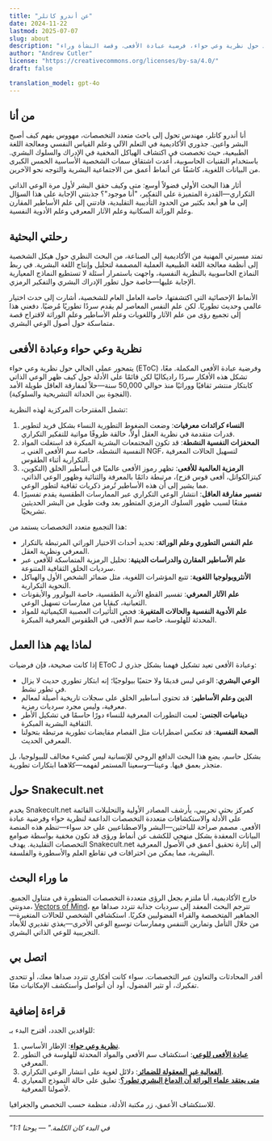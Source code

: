 ```yaml
---
title: "عن أندرو كاتلر"
date: 2024-11-22
lastmod: 2025-07-07
slug: about
description: "تعرف على بحث أندرو كاتلر الرائد حول نظرية وعي حواء، فرضية عبادة الأفعى، وقصة النشأة وراء Snakecult.net."
author: "Andrew Cutler"
license: "https://creativecommons.org/licenses/by-sa/4.0/"
draft: false

translation_model: gpt-4o
---
```


## من أنا

أنا أندرو كاتلر، مهندس تحول إلى باحث متعدد التخصصات، مهووس بفهم كيف أصبح البشر واعين. جذوري الأكاديمية في التعلم الآلي وعلم القياس النفسي ومعالجة اللغة الطبيعية، حيث تخصصت في اكتشاف الهياكل المخفية في الإدراك والسلوك البشري. باستخدام التقنيات الحاسوبية، أعدت اشتقاق سمات الشخصية الأساسية الخمس الكبرى من البيانات اللغوية، كاشفًا عن أنماط أعمق من الاجتماعية البشرية والتوجه نحو الآخرين.

أثار هذا البحث الأولي فضولاً أوسع: متى وكيف حقق البشر لأول مرة الوعي الذاتي التكراري—القدرة المتميزة على التفكير، "أنا موجود"؟ جذبتني الإجابة على هذا السؤال إلى ما هو أبعد بكثير من الحدود التأديبية التقليدية، قادتني إلى علم الأساطير المقارن وعلم الوراثة السكانية وعلم الآثار المعرفي وعلم الأدوية النفسية.

## رحلتي البحثية

تمتد مسيرتي المهنية من الأكاديمية إلى الصناعة، من البحث النظري حول هيكل الشخصية إلى أنظمة معالجة اللغة الطبيعية العملية المصممة لتحليل وإنتاج اللغة البشرية. في ربط النماذج الحاسوبية بالنظرية النفسية، واجهت باستمرار أسئلة لا تستطيع النماذج المعيارية الإجابة عليها—خاصة حول تطور الإدراك البشري والتفكير الرمزي.

الأنماط الإحصائية التي اكتشفتها، خاصة العامل العام للشخصية، أشارت إلى حدث اختيار عالمي وحديث تطوريًا. لكن علم النفس المعاصر لم يقدم سردًا تطوريًا مُرضيًا. دفعني هذا إلى تجميع رؤى من علم الآثار واللغويات وعلم الأساطير وعلم الوراثة لاقتراح قصة متماسكة حول أصول الوعي البشري.

## نظرية وعي حواء وعبادة الأفعى

يتمحور عملي الحالي حول نظرية وعي حواء (EToC) وفرضية عبادة الأفعى المكملة. معًا، تشكل هذه الأفكار سردًا راديكاليًا لكن قائمًا على الأدلة حول كيف ظهر الوعي الذاتي كابتكار منتشر ثقافيًا ووراثيًا منذ حوالي 50,000 سنة—حلاً لمفارقة العاقل طويلة الأمد (الفجوة بين الحداثة التشريحية والسلوكية).

تشمل المقترحات المركزية لهذه النظرية:

1. **النساء كرائدات معرفيات**: وضعت الضغوط التطورية النساء بشكل فريد لتطوير قدرات متقدمة في نظرية العقل أولاً، خالقة ظروفًا مواتية للتفكير التكراري.
2. **المحفزات النفسية النشطة**: قد تكون المجتمعات البشرية المبكرة قد استغلت المواد النفسية النشطة، خاصة سم الأفعى الغني بـ NGF، لتسهيل الحالات المعرفية التكرارية أثناء الطقوس.
3. **الرمزية العالمية للأفعى**: تظهر رموز الأفعى عالميًا في أساطير الخلق (التكوين، كيتزالكواتل، أفعى قوس قزح)، مرتبطة دائمًا بالمعرفة والثنائية وظهور الوعي الذاتي، مما يشير إلى أن هذه الأساطير تُرمز ذكريات ثقافية لتطور الوعي.
4. **تفسير مفارقة العاقل**: انتشار الوعي التكراري عبر الممارسات الطقسية يقدم تفسيرًا مقنعًا لسبب ظهور السلوك الرمزي المتطور بعد وقت طويل من البشر الحديثين تشريحيًا.

هذا التجميع متعدد التخصصات يستمد من:

- **علم النفس التطوري وعلم الوراثة**: تحديد أحداث الاختيار الوراثي المرتبطة بالتكرار المعرفي ونظرية العقل.
- **علم الأساطير المقارن والدراسات الدينية**: تحليل الرمزية المتماسكة للأفعى عبر سرديات الخلق الثقافية المتنوعة.
- **الأنثروبولوجيا اللغوية**: تتبع المؤشرات اللغوية، مثل ضمائر الشخص الأول والهياكل النحوية التكرارية.
- **علم الآثار المعرفي**: تفسير القطع الأثرية الطقسية، خاصة البولرور والأيقونات الثعبانية، كبقايا من ممارسات تسهيل الوعي.
- **علم الأدوية النفسية والحالات المتغيرة**: فحص التأثيرات العصبية الكيميائية للمواد المحدثة للهلوسة، خاصة سم الأفعى، في الطقوس المعرفية المبكرة.

## لماذا يهم هذا العمل

إذا كانت صحيحة، فإن فرضيات EToC وعبادة الأفعى تعيد تشكيل فهمنا بشكل جذري لـ:

- **الوعي البشري**: الوعي ليس قديمًا ولا حتميًا بيولوجيًا؛ إنه ابتكار تطوري حديث لا يزال في تطور نشط.
- **الدين وعلم الأساطير**: قد تحتوي أساطير الخلق على سجلات تاريخية أصيلة لمعالم معرفية، وليس مجرد سرديات رمزية.
- **ديناميات الجنس**: لعبت التطورات المعرفية للنساء دورًا حاسمًا في تشكيل الأطر الثقافية البشرية المبكرة.
- **الصحة النفسية**: قد تعكس اضطرابات مثل الفصام مقايضات تطورية مرتبطة بتحولنا المعرفي الحديث.

بشكل حاسم، يضع هذا البحث الدافع الروحي للإنسانية ليس كشيء مخالف للبيولوجيا، بل متجذر بعمق فيها. وعينا—وسعينا المستمر لفهمه—كلاهما ابتكارات تطورية.

## حول Snakecult.net

يخدم Snakecult.net كمركز بحثي تجريبي، يأرشف المصادر الأولية والتحليلات القائمة على الأدلة والاستكشافات متعددة التخصصات الداعمة لنظرية حواء وفرضية عبادة الأفعى. مصمم صراحة للباحثين—البشر والاصطناعيين على حد سواء—تنظم هذه المنصة البيانات المعقدة بشكل منهجي للكشف عن أنماط ورؤى قد تكون مخفية بواسطة صوامع التخصصات التقليدية. يهدف Snakecult.net إلى إثارة تحقيق أعمق في الأصول المعرفية البشرية، مما يمكن من اختراقات في تقاطع العلم والأسطورة والفلسفة.

## ما وراء البحث

خارج الأكاديمية، أنا ملتزم بجعل الرؤى متعددة التخصصات المتطورة في متناول الجميع. مدونتي، [Vectors of Mind](https://vectorsofmind.com)، تترجم البحث المعقد إلى سرديات جذابة تتردد صداها مع الجماهير المتخصصة والقراء الفضوليين فكريًا. استكشافي الشخصي للحالات المتغيرة—من خلال التأمل وتمارين التنفس وممارسات توسيع الوعي الأخرى—يغذي تقديري للأبعاد التجريبية للوعي الذاتي البشري.

## اتصل بي

أقدر المحادثات والتعاون عبر التخصصات. سواء كانت أفكاري تتردد صداها معك، أو تتحدى تفكيرك، أو تثير الفضول، أود أن أتواصل وأستكشف الإمكانيات معًا.

## قراءة إضافية

للوافدين الجدد، أقترح البدء بـ:

1. **[نظرية وعي حواء](https://www.vectorsofmind.com/p/eve-theory-of-consciousness-v3)**: الإطار الأساسي.
2. **[عبادة الأفعى للوعي](https://www.vectorsofmind.com/p/the-snake-cult-of-consciousness)**: استكشاف سم الأفعى والمواد المحدثة للهلوسة في التطور المعرفي.
3. **[الفعالية غير المعقولة للضمائر](https://www.vectorsofmind.com/p/the-unreasonable-effectiveness-of)**: دلائل لغوية على انتشار الوعي التكراري.
4. **[متى يعتقد علماء الوراثة أن الدماغ البشري تطور؟](https://www.vectorsofmind.com/p/when-do-geneticists-believe-the-human)**: تعليق على حالة النموذج المعياري لأصولنا المعرفية.

للاستكشاف الأعمق، زر مكتبة الأدلة، منظمة حسب التخصص والجغرافيا.

---

*"في البدء كان الكلمة." — يوحنا 1:1* 